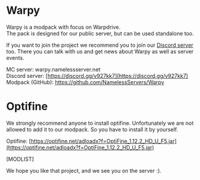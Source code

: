# Warpy  
Warpy is a modpack with focus on Warpdrive.  
The pack is designed for our public server, but can be used standalone too.

If you want to join the project we recommend you to join our [Discord server](https://discord.gg/v927kk7) too. There you can talk with us and get news about Warpy as well as server events.

MC server: warpy.namelessserver.net  
Discord server: [https://discord.gg/v927kk7](https://discord.gg/v927kk7)  
Modpack (GitHub): https://github.com/NamelessServers/Warpy

# Optifine
We strongly recommend anyone to install optifine.
Unfortunately we are not allowed to add it to our modpack.
So you have to install it by yourself.

Optifine: [https://optifine.net/adloadx?f=OptiFine_1.12.2_HD_U_F5.jar](https://optifine.net/adloadx?f=OptiFine_1.12.2_HD_U_F5.jar)  

[MODLIST]

We hope you like that project, and we see you on the server :).
 
